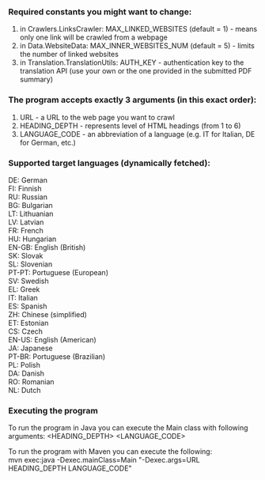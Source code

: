 ### Required constants you might want to change:
1. in Crawlers.LinksCrawler: MAX_LINKED_WEBSITES (default = 1) - means only one link will be crawled from a webpage
2. in Data.WebsiteData: MAX_INNER_WEBSITES_NUM (default = 5) - limits the number of linked websites
3. in Translation.TranslationUtils: AUTH_KEY - authentication key to the translation API (use your own or the one provided in the submitted PDF summary)

### The program accepts exactly 3 arguments (in this exact order):
1. URL - a URL to the web page you want to crawl
2. HEADING_DEPTH - represents level of HTML headings (from 1 to 6)
3. LANGUAGE_CODE - an abbreviation of a language (e.g. IT for Italian, DE for German, etc.)

### Supported target languages (dynamically fetched):  
DE: German  
FI: Finnish  
RU: Russian  
BG: Bulgarian  
LT: Lithuanian  
LV: Latvian  
FR: French  
HU: Hungarian  
EN-GB: English (British)  
SK: Slovak  
SL: Slovenian  
PT-PT: Portuguese (European)  
SV: Swedish  
EL: Greek  
IT: Italian  
ES: Spanish  
ZH: Chinese (simplified)  
ET: Estonian  
CS: Czech  
EN-US: English (American)  
JA: Japanese  
PT-BR: Portuguese (Brazilian)  
PL: Polish  
DA: Danish  
RO: Romanian  
NL: Dutch

### Executing the program
To run the program in Java you can execute the Main class with following arguments:
<URL> <HEADING_DEPTH> <LANGUAGE_CODE>

To run the program with Maven you can execute the following:  
mvn exec:java -Dexec.mainClass=Main "-Dexec.args=URL HEADING_DEPTH LANGUAGE_CODE"


